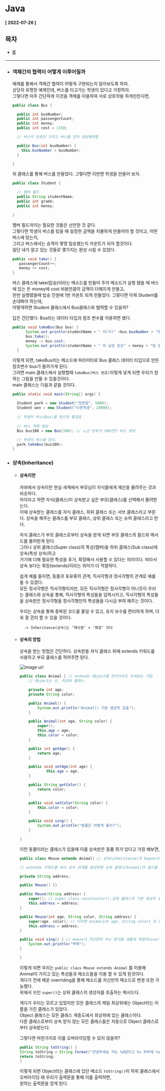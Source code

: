 # Java 
  
  #### [ 2022-07-26 ]  
    
## 목차  
  * #### [[ 
    
      
---------------------------------------------------------------------------------------------------------------------------------------------------
  
* ###  객체간의 협력이 어떻게 이루어질까  

  예제를 통해서 객체간 협력이 어떻게 구현되는지 알아보도록 하자.  
  상당히 유명한 예제인데, 버스를 타고가는 학생이 있다고 가정하자.  
  그렇다면 아주 간단하게 이것을 객체를 이용하여 서로 상호작용 하게만든다면,  
  ```java
  public class Bus {

    public int busNumber;
    public int passengerCount;
    public int money;
    public int cost = 1150;

    // 버스의 번호만 가지고 버스를 먼저 생성해야함

    public Bus(int busNumber) {
      this.busNumber = busNumber;
    }

  }
  ```  
    
  위 클래스를 통해 버스를 만들었다. 그렇다면 이번엔 학생을 만들어 보자.  
      
  ```java
  public class Student {

    // 멤버 필드
    public String studentName;
    public int grade;
    public int money;

  }
  ```  
    
  멤버 필드까지는 필요한 것들은 선언한 것 같다.  
  그렇다면 학생이 버스를 탔을 때 일정한 금액을 지불하게 만들어야 할 것이고, 어떤 버스에 탔는지,  
  그리고 버스에서는 승객이 몇명 탑승했는지 카운트가 되야 할것이다.  
  일단 내가 알고 있는 것들로 몇가지는 완성 시킬 수 있었다.  
    
  ```java
  public void take() {
     passengerCount++;
     money += cost;
  }
  ```  
    
  버스 클래스에 take(탑승)이라는 메소드를 만들어 주어 메소드가 실행 됐을 때 버스에 있는 돈 money에 cost 비용만큼의 금액이 더해지게 만들고,  
  한번 실행됐을때 탑승 인원에 1번 카운트 되게 만들었다. 그렇다면 이제 Student를 손대봐야 하는데,  
  어떻게하면 Student 클래스에서 Bus클래스와 협력할 수 있을까?  
    
  답은 간단했다. Bus라는 데이터 타입과 참조 변수를 이용하면 됐다.  
  ```java
  public void takeBus(Bus bus) {
		System.out.println(studentName + " 이(가)" +bus.busNumber + "번 버스를 탔습니다");
		bus.take();
		money -= bus.cost;
		System.out.println(studentName + " 의 남은 돈은" + money + "원 입니다.");
	}
  ```  
    
  이렇게 되면, takeBus라는 메소드에 파라미터로 Bus 클래스 데이터 타입으로 만든 참조변수 bus가 들어가게 된다.  
  그러면 main 클래스에서 실행할때 ```takeBus(버스 번호)```이렇게 넣게 되면 우리가 원하는 그림을 만들 수 있을것이다.  
  main 클래스는 다음과 같을 것이다.  
  
  ```java
  public static void main(String[] args) {

	Student park = new Student("정정일", 5000);
	Student won = new Student("다른학생", 10000);
		
	// 학생이 버스(Bus)를 탔으면 좋겠음
		
	// 버스 객체 생성
	Bus bus100 = new Bus(100); // 노선 번호가 100번인 버스 생성
		
	// 학생이 버스를 탔다.
	park.takeBus(bus100);
  }
  ```  
    
* ### 상속(Inheritance)  
  
  * #### 상속이란    
    
    자바에서 상속이란 현실 세계에서 부모님이 자식들에게 재산을 물려주는 것과 비슷하다.   
    차이라고 하면 자식(클래스)이 상속받고 싶은 부모(클래스)를 선택해서 물려받는다.   
    이때 상속받는 클래스를 자식 클래스, 하위 클래스 또는 서브 클래스라고 부른다. 상속을 해주는 클래스를 부모 클래스, 상위 클래스 또는 슈퍼 클래스라고 한다.  
      
    자식 클래스가 부모 클래스로부터 상속을 받게 되면 부모 클래스의 필드와 메서드를 물려받게 된다.    
    그러니 상위 클래스(Super class)의 특성(멤버)을 하위 클래스(Sub class)에 상속(특성 상속)하고   
    거기에 더해 필요한 특성을 추가, 확장해서 사용할 수 있다는 의미이다. 따라서 상속 보다는 확장(extends)이라는 의미가 더 적절하다.  
      
    쉽게 예를 들자면, 동물과 포유류의 관계, 직사각형과 정사각형의 관계로 예를 들 수 있겠다.  
    모든 정사각형은 직사각형이지만, 모든 직사각형은 정사각형이 아니듯이 우리는 클래스와 상속을 통해,
    직사각형의 특성들을 입력시키고, 직사각형의 특성들을 상속받은 정사각형을 정사각형만의 특성들을 다시금 부여 해주는 것이다.  
    
    우리는 상속을 통해 중복된 코드를 줄일 수 있고, 유지 보수를 편리하게 하며, 더욱 잘 관리 할 수 있을 것이다.  
    
  		  -> Inheritance(상속)는 ‘재사용’ + ‘확장’ 이다
  
  * #### 상속의 방법  

    상속을 받는 방법은 간단하다. 상속받을 자식 클래스 뒤에 extends 키워드를 사용하고 부모 클래스를 적어주면 된다.  

	![image url](https://github.com/12OneTwo12/TIL/blob/main/Java/Inheritance.png?raw=true)  
  
    ```java
    public class Animal { // extends Object를 안쓰더라도 쓰여있는 거임
		// Object는 신, 최상위 클래스

		private int age;
		private String color;

		public Animal() {
			System.out.println("Animal() 기본 생성자 호출");
		}

		public Animal(int age, String color) {
			super();
			this.age = age;
			this.color = color;
		}

		public int getAge() {
			return age;
		}

		public void setAge(int age) {
				this.age = age;
		}

		public String getColor() {
			return color;
		}

		public void setColor(String color) {
			this.color = color;
		}

		public void sing() {
			System.out.println("동물은 어떻게 울지?");
		}

    }
    ```  
      
    이런 동물이라는 클래스가 있을때 이를 상속받은 동물 쥐가 있다고 가정 해보면,  
      
    ```java
    public class Mouse extends Animal{ // 상속(inheritance)의 keyword(예약어) : extends
	
	// extends 키워드를 써서 상속 관계를 형성하면 슈퍼 클래스(Animal)의 필드를 하위 클래스(Mouse)에서도 사용할 수 있다.

	private String address;

	public Mouse() {}
	
	public Mouse(String address) {
		super(); // super class constructor(),상위 클래스의 기본 생성자 호출 메서드
		this.address = address;
	}

	public Mouse(int age, String color, String address) {
		super(age, color); // 이러면 anima(int age, String color) 로 받게 됨.
		this.address = address;
	}
	
	public void sing() { // mouse가 자신만의 우는 방식을 새롭게 재정의(overriding)
		System.out.println("찍찍");
	}
	
    }
    ```  
      
    이렇게 되면 우리는 ``` public class Mouse extends Animal ``` 를 이용해 Animal이 가지고 있는 특성들과 메소드들을 이용 할 수 있게 된것이다.  
    게다가 전에 배운 overriding을 통해 메소드를 자신만의 메소드로 변경 또한 가능했다.  
    위에서 쓰인 ```super()```는 상위 클래스의 생성자를 호출하는 메서드다.  
      
    게다가 우리는 모르고 있었지만 모든 클래스의 제일 최상위에는 Object라는 이름을 가진 클래스가 있었다.  
    Object 클래스는 모든 클래스 계층도에서 최상위에 있는 클래스이다.  
    다른 클래스로부터 상속 받지 않는 모든 클래스들은 자동으로 Object 클래스로부터 상속받는다.  
      
    그렇다면 마찬가지로 이를 오버라이딩할 수 있지 않을까?  
      
    ```java
    public String toString() {
	String toString = String.format("안녕하세요 저는 %d살이고 %s 피부에 %s에 삽니다", getAge(), getColor() ,address);
	return toString;
    }
    ```  
      
    이렇게 되면 Object라는 클래스에 있던 메소드 ```toString()```이 하위 클래스에서 오버라이딩 돼 우리가 출력문을 통해 이를 출력하면,  
    원하는 출력문을 얻게 된다.  
